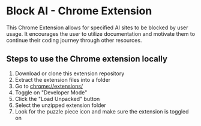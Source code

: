 # Block AI - Chrome Extension
This Chrome Extension allows for specified AI sites to be blocked by user usage. It encourages the user to utilize documentation and motivate them to continue their coding journey through other resources. 

## Steps to use the Chrome extension locally
1. Download or clone this extension repository
2. Extract the extension files into a folder
3. Go to [chrome://extensions/](chrome://extensions/)
4. Toggle on "Developer Mode"
5. Click the "Load Unpacked" button
6. Select the unzipped extension folder
7. Look for the puzzle piece icon and make sure the extension is toggled on

##


